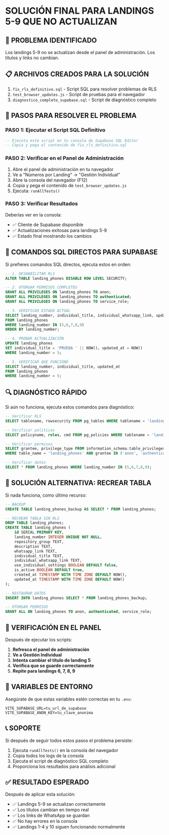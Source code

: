 # SOLUCIÓN FINAL PARA LANDINGS 5-9 QUE NO ACTUALIZAN

## 🚨 PROBLEMA IDENTIFICADO
Los landings 5-9 no se actualizan desde el panel de administración. Los títulos y links no cambian.

## 📋 ARCHIVOS CREADOS PARA LA SOLUCIÓN
1. `fix_rls_definitivo.sql` - Script SQL para resolver problemas de RLS
2. `test_browser_updates.js` - Script de pruebas para el navegador
3. `diagnostico_completo_supabase.sql` - Script de diagnóstico completo

## 🔧 PASOS PARA RESOLVER EL PROBLEMA

### PASO 1: Ejecutar el Script SQL Definitivo
```sql
-- Ejecuta este script en tu consola de Supabase SQL Editor
-- Copia y pega el contenido de fix_rls_definitivo.sql
```

### PASO 2: Verificar en el Panel de Administración
1. Abre el panel de administración en tu navegador
2. Ve a "Números por Landing" → "Gestión Individual"
3. Abre la consola del navegador (F12)
4. Copia y pega el contenido de `test_browser_updates.js`
5. Ejecuta: `runAllTests()`

### PASO 3: Verificar Resultados
Deberías ver en la consola:
- ✅ Cliente de Supabase disponible
- ✅ Actualizaciones exitosas para landings 5-9
- ✅ Estado final mostrando los cambios

## 🎯 COMANDOS SQL DIRECTOS PARA SUPABASE

Si prefieres comandos SQL directos, ejecuta estos en orden:

```sql
-- 1. DESHABILITAR RLS
ALTER TABLE landing_phones DISABLE ROW LEVEL SECURITY;

-- 2. OTORGAR PERMISOS COMPLETOS
GRANT ALL PRIVILEGES ON landing_phones TO anon;
GRANT ALL PRIVILEGES ON landing_phones TO authenticated;
GRANT ALL PRIVILEGES ON landing_phones TO service_role;

-- 3. VERIFICAR ESTADO ACTUAL
SELECT landing_number, individual_title, individual_whatsapp_link, updated_at 
FROM landing_phones 
WHERE landing_number IN (5,6,7,8,9) 
ORDER BY landing_number;

-- 4. PROBAR ACTUALIZACIÓN
UPDATE landing_phones 
SET individual_title = 'PRUEBA ' || NOW(), updated_at = NOW() 
WHERE landing_number = 5;

-- 5. VERIFICAR QUE FUNCIONÓ
SELECT landing_number, individual_title, updated_at 
FROM landing_phones 
WHERE landing_number = 5;
```

## 🔍 DIAGNÓSTICO RÁPIDO

Si aún no funciona, ejecuta estos comandos para diagnóstico:

```sql
-- Verificar RLS
SELECT tablename, rowsecurity FROM pg_tables WHERE tablename = 'landing_phones';

-- Verificar políticas
SELECT policyname, roles, cmd FROM pg_policies WHERE tablename = 'landing_phones';

-- Verificar permisos
SELECT grantee, privilege_type FROM information_schema.table_privileges 
WHERE table_name = 'landing_phones' AND grantee IN ('anon', 'authenticated');

-- Verificar datos
SELECT * FROM landing_phones WHERE landing_number IN (5,6,7,8,9);
```

## 🚀 SOLUCIÓN ALTERNATIVA: RECREAR TABLA

Si nada funciona, como último recurso:

```sql
-- BACKUP
CREATE TABLE landing_phones_backup AS SELECT * FROM landing_phones;

-- RECREAR TABLA SIN RLS
DROP TABLE landing_phones;
CREATE TABLE landing_phones (
    id SERIAL PRIMARY KEY,
    landing_number INTEGER UNIQUE NOT NULL,
    repository_group TEXT,
    description TEXT,
    whatsapp_link TEXT,
    individual_title TEXT,
    individual_whatsapp_link TEXT,
    use_individual_settings BOOLEAN DEFAULT false,
    is_active BOOLEAN DEFAULT true,
    created_at TIMESTAMP WITH TIME ZONE DEFAULT NOW(),
    updated_at TIMESTAMP WITH TIME ZONE DEFAULT NOW()
);

-- RESTAURAR DATOS
INSERT INTO landing_phones SELECT * FROM landing_phones_backup;

-- OTORGAR PERMISOS
GRANT ALL ON landing_phones TO anon, authenticated, service_role;
```

## 📱 VERIFICACIÓN EN EL PANEL

Después de ejecutar los scripts:

1. **Refresca el panel de administración**
2. **Ve a Gestión Individual**
3. **Intenta cambiar el título de landing 5**
4. **Verifica que se guarde correctamente**
5. **Repite para landings 6, 7, 8, 9**

## 🔧 VARIABLES DE ENTORNO

Asegúrate de que estas variables estén correctas en tu `.env`:

```env
VITE_SUPABASE_URL=tu_url_de_supabase
VITE_SUPABASE_ANON_KEY=tu_clave_anonima
```

## 📞 SOPORTE

Si después de seguir todos estos pasos el problema persiste:

1. Ejecuta `runAllTests()` en la consola del navegador
2. Copia todos los logs de la consola
3. Ejecuta el script de diagnóstico SQL completo
4. Proporciona los resultados para análisis adicional

## ✅ RESULTADO ESPERADO

Después de aplicar esta solución:
- ✅ Landings 5-9 se actualizan correctamente
- ✅ Los títulos cambian en tiempo real
- ✅ Los links de WhatsApp se guardan
- ✅ No hay errores en la consola
- ✅ Landings 1-4 y 10 siguen funcionando normalmente